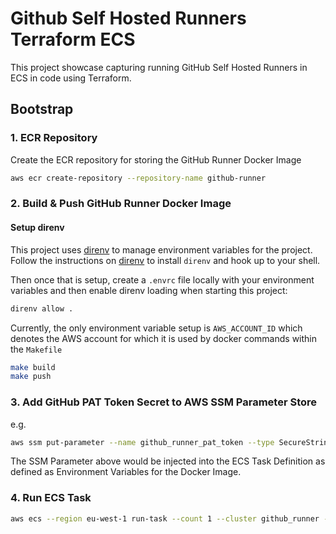 # Github Self Hosted Runners Terraform ECS

This project showcase capturing running GitHub Self Hosted Runners in ECS in code using Terraform.

## Bootstrap

### 1. ECR Repository
Create the ECR repository for storing the GitHub Runner Docker Image

```bash
aws ecr create-repository --repository-name github-runner
```

### 2. Build & Push GitHub Runner Docker Image

#### Setup direnv

This project uses [direnv](https://direnv.net/) to manage environment variables for the project. Follow the instructions on [direnv](https://direnv.net/) to install `direnv` and hook up to your shell.

Then once that is setup, create a `.envrc` file locally with your environment variables and then enable direnv loading when starting this project:

```bash
direnv allow .
```

Currently, the only environment variable setup is `AWS_ACCOUNT_ID` which denotes the AWS account for which it is used by docker commands within the `Makefile`

```bash
make build
make push
```

### 3. Add GitHub PAT Token Secret to AWS SSM Parameter Store

e.g. 

```bash
aws ssm put-parameter --name github_runner_pat_token --type SecureString --value [Your GitHub Pat Token]
```

The SSM Parameter above would be injected into the ECS Task Definition as defined as Environment Variables for the Docker Image.

### 4. Run ECS Task

```bash
aws ecs --region eu-west-1 run-task --count 1 --cluster github_runner --task-definition github-runner-task:3 --network-configuration "awsvpcConfiguration={subnets=['subnet-85da92cd','subnet-2d255d4b','subnet-e14ef4bb'],securityGroups=['sg-2274d256'],assignPublicIp='DISABLED'}" --launch-type FARGATE
```
